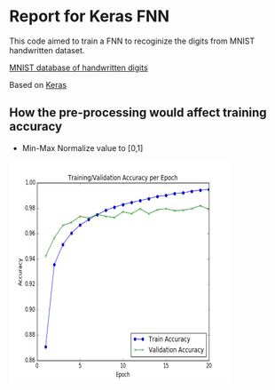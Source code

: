 Report for Keras FNN
==============
This code aimed to train a FNN to recoginize the digits from MNIST handwritten dataset.

[MNIST database of handwritten digits](http://yann.lecun.com/exdb/mnist/)

Based on [Keras](https://keras.io/)

## How the pre-processing would affect training accuracy
* Min-Max Normalize value to [0,1]

<img src="plots/deepLearning101/kerasKNN/TrainingValidationAccuarcy.png" width="400px" height="400px" />
